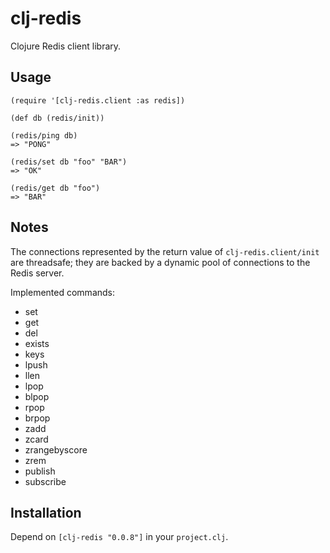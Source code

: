 # clj-redis

Clojure Redis client library.

## Usage

    (require '[clj-redis.client :as redis])
    
    (def db (redis/init))
    
    (redis/ping db)
    => "PONG"

    (redis/set db "foo" "BAR")
    => "OK"

    (redis/get db "foo")
    => "BAR"

## Notes

The connections represented by the return value of `clj-redis.client/init` are threadsafe; they are backed by a dynamic pool of connections to the Redis server.

Implemented commands:

* set
* get
* del
* exists
* keys
* lpush
* llen
* lpop
* blpop
* rpop
* brpop
* zadd
* zcard
* zrangebyscore
* zrem
* publish
* subscribe

## Installation

Depend on `[clj-redis "0.0.8"]` in your `project.clj`.

